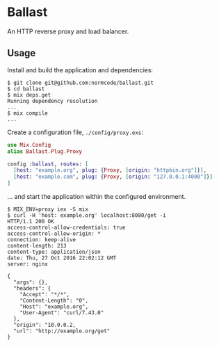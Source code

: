 # Ballast

An HTTP reverse proxy and load balancer.

## Usage ##

Install and build the application and dependencies:

```
$ git clone git@github.com:normcode/ballast.git
$ cd ballast
$ mix deps.get
Running dependency resolution
...
$ mix compile
...
```

Create a configuration file, `./config/proxy.exs`:

```elixir
use Mix.Config
alias Ballast.Plug.Proxy

config :ballast, routes: [
  [host: "example.org", plug: {Proxy, [origin: "httpbin.org"]}],
  [host: "example.com", plug: {Proxy, [origin: "127.0.0.1:4000"]}]
]
```

... and start the application within the configured environment.

```
$ MIX_ENV=proxy iex -S mix
$ curl -H 'host: example.org' localhost:8080/get -i
HTTP/1.1 200 OK
access-control-allow-credentials: true
access-control-allow-origin: *
connection: keep-alive
content-length: 213
content-type: application/json
date: Thu, 27 Oct 2016 22:02:12 GMT
server: nginx

{
  "args": {},
  "headers": {
    "Accept": "*/*",
    "Content-Length": "0",
    "Host": "example.org",
    "User-Agent": "curl/7.43.0"
  },
  "origin": "10.0.0.2,
  "url": "http://example.org/get"
}
```
